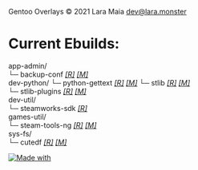 Gentoo Overlays © 2021 Lara Maia [dev@lara.monster](mailto:dev@lara.monster)

# Current Ebuilds:

app-admin/  
  └─ backup-conf [_[R]_](https://github.com/calendulish/backup-conf) [_[M]_](mailto:dev@lara.monster)  
dev-python/ 
  └─ python-gettext [_[R]_](https://github.com/hannosch/python-gettext) [_[M]_](mailto:hanno@hannosch.eu)
  └─ stlib [_[R]_](https://github.com/calendulish/stlib) [_[M]_](mailto:dev@lara.monster)  
  └─ stlib-plugins [_[R]_](https://github.com/calendulish/stlib-plugins) [_[M]_](mailto:dev@lara.monster)  
dev-util/  
  └─ steamworks-sdk [_[R]_](https://partner.steamgames.com/doc/sdk)  
games-util/  
  └─ steam-tools-ng [_[R]_](https://github.com/calendulish/steam-tools-ng) [_[M]_](mailto:dev@lara.monster)  
sys-fs/  
  └─ cutedf [_[R]_](http://github.com/calendulish/cutedf) [_[M]_](mailto:dev@lara.monster)  

[![Made with](https://img.shields.io/badge/made%20with-girl%20power-f070D0.svg?longCache=true&style=for-the-badge)](http://lara.monster)
